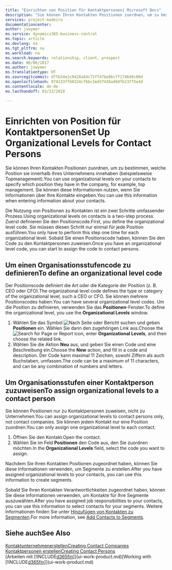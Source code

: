 ```yaml
---
title: "Einrichten von Position für Kontaktpersonen| Microsoft Docs"
description: "Sie können Ihren Kontakten Positionen zuordnen, um zu bestimmen, welche Position sie innerhalb ihres Unternehmens innehaben (beispielsweise Topmanagement)."
services: project-madeira
documentationcenter: 
author: jswymer
ms.service: dynamics365-business-central
ms.topic: article
ms.devlang: na
ms.tgt_pltfrm: na
ms.workload: na
ms.search.keywords: relationship, client, prospect
ms.date: 06/06/2017
ms.author: jswymer
ms.translationtype: HT
ms.sourcegitcommit: d7fb34e1c9428a64c71ff47be8bcff174649c00d
ms.openlocfilehash: 974133ffb0324cf6bc3ed37436adb9fb237f5e4d
ms.contentlocale: de-de
ms.lasthandoff: 03/22/2018

---
```

# <a name="set-up-organizational-levels-for-contact-persons"></a><span data-ttu-id="0a96f-103">Einrichten von Position für Kontaktpersonen</span><span class="sxs-lookup"><span data-stu-id="0a96f-103">Set Up Organizational Levels for Contact Persons</span></span>
<span data-ttu-id="0a96f-104">Sie können Ihren Kontakten Positionen zuordnen, um zu bestimmen, welche Position sie innerhalb ihres Unternehmens innehaben (beispielsweise Topmanagement).</span><span class="sxs-lookup"><span data-stu-id="0a96f-104">You can use organizational levels on your contacts to specify which position they have in the company, for example, top management.</span></span> <span data-ttu-id="0a96f-105">Sie können diese Informationen nutzen, wenn Sie Informationen über Ihre Kontakte eingeben.</span><span class="sxs-lookup"><span data-stu-id="0a96f-105">You can use this information when entering information about your contacts.</span></span>

<span data-ttu-id="0a96f-106">Die Nutzung von Positionen zu Kontakten ist ein zwei Schritte umfassender Prozess.</span><span class="sxs-lookup"><span data-stu-id="0a96f-106">Using organizational levels on contacts is a two-step process.</span></span> <span data-ttu-id="0a96f-107">Zuerst definieren Sie den Positionscode.</span><span class="sxs-lookup"><span data-stu-id="0a96f-107">First, you define the organizational level code.</span></span> <span data-ttu-id="0a96f-108">Sie müssen diesen Schritt nur einmal für jede Position ausführen.</span><span class="sxs-lookup"><span data-stu-id="0a96f-108">You only have to perform this step one time for each organizational level.</span></span> <span data-ttu-id="0a96f-109">Sobald Sie einen Positionscode haben, können Sie den Code zu den Kontaktpersonen zuweisen.</span><span class="sxs-lookup"><span data-stu-id="0a96f-109">Once you have an organizational level code, you can start to assign the code to contact persons.</span></span>

## <a name="to-define-an-organizational-level-code"></a><span data-ttu-id="0a96f-110">Um einen Organisationsstufencode zu definieren</span><span class="sxs-lookup"><span data-stu-id="0a96f-110">To define an organizational level code</span></span>
<span data-ttu-id="0a96f-111">Der Positionscode definiert die Art oder die Kategorie der Position (z. B. CEO oder CFO).</span><span class="sxs-lookup"><span data-stu-id="0a96f-111">The organizational level code defines the type or category of the organizational level, such a CEO  or CFO.</span></span> <span data-ttu-id="0a96f-112">Sie können mehrere Positionscodes haben.</span><span class="sxs-lookup"><span data-stu-id="0a96f-112">You can have several organizational level codes.</span></span> <span data-ttu-id="0a96f-113">Um die Position zu definieren, verwenden Sie das **Positionen**-Fenster.</span><span class="sxs-lookup"><span data-stu-id="0a96f-113">To define the organizational level, you use the **Organizational Levels** window.</span></span>

1. <span data-ttu-id="0a96f-114">Wählen Sie das Symbol ![Nach Seite oder Bericht suchen](media/ui-search/search_small.png "Nach Seite oder Bericht suchen") und geben **Positionen** ein. Wählen Sie dann den zugehörigen Link aus.</span><span class="sxs-lookup"><span data-stu-id="0a96f-114">Choose the ![Search for Page or Report](media/ui-search/search_small.png "Search for Page or Report icon") icon, enter **Organizational Levels**, and then choose the related link.</span></span>
2. <span data-ttu-id="0a96f-115">Wählen Sie die Aktion **Neu** aus, und geben Sie einen Code und eine Beschreibung ein.</span><span class="sxs-lookup"><span data-stu-id="0a96f-115">Choose the **New** action, and fill in a code and description.</span></span> <span data-ttu-id="0a96f-116">Der Code kann maximal 11 Zeichen, sowohl Ziffern als auch Buchstaben, umfassen.</span><span class="sxs-lookup"><span data-stu-id="0a96f-116">The code can be a maximum of 11 characters, and can be any combination of numbers and letters.</span></span>

## <a name="to-assign-organizational-levels-to-a-contact-person"></a><span data-ttu-id="0a96f-117">Um Organisationsstufen einer Kontaktperson zuzuweisen</span><span class="sxs-lookup"><span data-stu-id="0a96f-117">To assign organizational levels to a contact person</span></span>
<span data-ttu-id="0a96f-118">Sie können Positionen nur zu Kontaktpersonen zuweisen, nicht zu Unternehmen.</span><span class="sxs-lookup"><span data-stu-id="0a96f-118">You can assign organizational levels to contact persons only, not contact companies.</span></span> <span data-ttu-id="0a96f-119">Sie können jedem Kontakt nur eine Position zuordnen.</span><span class="sxs-lookup"><span data-stu-id="0a96f-119">You can only assign one organizational level to each contact.</span></span>

1. <span data-ttu-id="0a96f-120">Öffnen Sie den Kontakt.</span><span class="sxs-lookup"><span data-stu-id="0a96f-120">Open the contact.</span></span>
2. <span data-ttu-id="0a96f-121">Wählen Sie im Feld **Positionen** den Code aus, den Sie zuordnen möchten.</span><span class="sxs-lookup"><span data-stu-id="0a96f-121">In the **Organizational Levels** field, select the code you want to assign.</span></span>

<span data-ttu-id="0a96f-122">Nachdem Sie Ihren Kontakten Positionen zugeordnet haben, können Sie diese Informationen verwenden, um Segmente zu erstellen.</span><span class="sxs-lookup"><span data-stu-id="0a96f-122">After you have assigned organizational levels to your contacts, you can use this information to create segments.</span></span>

<span data-ttu-id="0a96f-123">Sobald Sie Ihren Kontakten Verantwortlichkeiten zugeordnet haben, können Sie diese Informationen verwenden, um Kontakte für Ihre Segmente auszuwählen.</span><span class="sxs-lookup"><span data-stu-id="0a96f-123">After you have assigned job responsibilities to your contacts, you can use this information to select contacts for your segments.</span></span> <span data-ttu-id="0a96f-124">Weitere Informationen finden Sie unter [Hinzufügen von Kontakten zu Segmenten](marketing-add-contact-segment.md).</span><span class="sxs-lookup"><span data-stu-id="0a96f-124">For more information, see [Add Contacts to Segments](marketing-add-contact-segment.md).</span></span>

## <a name="see-also"></a><span data-ttu-id="0a96f-125">Siehe auch</span><span class="sxs-lookup"><span data-stu-id="0a96f-125">See Also</span></span>
[<span data-ttu-id="0a96f-126">Kontaktunternehmenerstellen</span><span class="sxs-lookup"><span data-stu-id="0a96f-126">Creating Contact Companies</span></span>](marketing-create-contact-companies.md)  
[<span data-ttu-id="0a96f-127">Kontaktpersonen erstellen</span><span class="sxs-lookup"><span data-stu-id="0a96f-127">Creating Contact Persons</span></span>](marketing-create-contact-persons.md)  
<span data-ttu-id="0a96f-128">[Arbeiten mit [!INCLUDE[d365fin](includes/d365fin_md.md)]](ui-work-product.md)</span><span class="sxs-lookup"><span data-stu-id="0a96f-128">[Working with [!INCLUDE[d365fin](includes/d365fin_md.md)]](ui-work-product.md)</span></span>  


